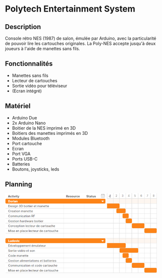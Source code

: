 # Polytech Entertainment System

## Description

Console rétro NES (1987) de salon, émulée par Arduino, avec la particularité de pouvoir lire les cartouches originales. La Poly-NES accepte jusqu'à deux joueurs à l'aide de manettes sans fils.

## Fonctionnalités

- Manettes sans fils
- Lecteur de cartouches
- Sortie vidéo pour téléviseur
- (Ecran intégré)

## Matériel

- Arduino Due
- 2x Arduino Nano
- Boitier de la NES imprimé en 3D
- Boitiers des manettes imprimés en 3D
- Modules Bluetooth
- Port cartouche
- Ecran
- Port VGA
- Ports USB-C
- Batteries
- Boutons, joysticks, leds

## Planning

![Planning](https://github.com/Ludoclt/PolyNES/blob/main/planning.png?raw=true)
